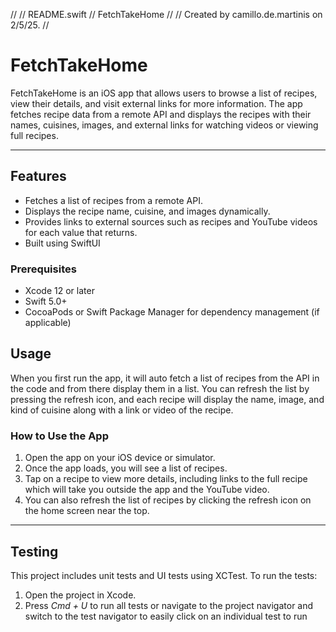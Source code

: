 //
//  README.swift
//  FetchTakeHome
//
//  Created by camillo.de.martinis on 2/5/25.
//

# FetchTakeHome

FetchTakeHome is an iOS app that allows users to browse a list of recipes, view their details, and visit external links for more information. The app fetches recipe data from a remote API and displays the recipes with their names, cuisines, images, and external links for watching videos or viewing full recipes.

---

## Features

- Fetches a list of recipes from a remote API.
- Displays the recipe name, cuisine, and images dynamically.
- Provides links to external sources such as recipes and YouTube videos for each value that returns.
- Built using SwiftUI

### Prerequisites

- Xcode 12 or later
- Swift 5.0+
- CocoaPods or Swift Package Manager for dependency management (if applicable)

## Usage

When you first run the app, it will auto fetch a list of recipes from the API in the code and from there display them in a list. You can refresh the list by pressing the refresh icon, and each recipe will display the name, image, and kind of cuisine along with a link or video of the recipe.

### How to Use the App
1. Open the app on your iOS device or simulator.
2. Once the app loads, you will see a list of recipes.
3. Tap on a recipe to view more details, including links to the full recipe which will take you outside the app and the YouTube video.
4. You can also refresh the list of recipes by clicking the refresh icon on the home screen near the top.

---

## Testing

This project includes unit tests and UI tests using XCTest. To run the tests:

1. Open the project in Xcode.
2. Press *Cmd + U* to run all tests or navigate to the project navigator and  switch to the test navigator to easily click on an individual test to run

